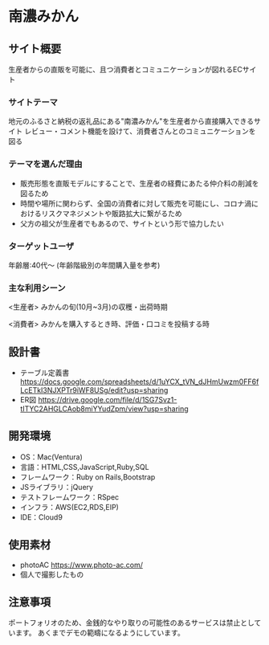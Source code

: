 # 南濃みかん
## サイト概要
生産者からの直販を可能に、且つ消費者とコミュニケーションが図れるECサイト
### サイトテーマ
地元のふるさと納税の返礼品にある"南濃みかん"を生産者から直接購入できるサイト
レビュー・コメント機能を設けて、消費者さんとのコミュニケーションを図る
### テーマを選んだ理由
- 販売形態を直販モデルにすることで、生産者の経費にあたる仲介料の削減を図るため
- 時間や場所に関わらず、全国の消費者に対して販売を可能にし、コロナ渦におけるリスクマネジメントや販路拡大に繋がるため
- 父方の祖父が生産者でもあるので、サイトという形で協力したい
### ターゲットユーザ
年齢層:40代〜
(年齢階級別の年間購入量を参考)

### 主な利用シーン
<生産者>
みかんの旬(10月~3月)の収穫・出荷時期

<消費者>
みかんを購入するとき時、評価・口コミを投稿する時

## 設計書
- テーブル定義書
  https://docs.google.com/spreadsheets/d/1uYCX_tVN_dJHmUwzm0FF6fLcETkI3NJXPTr9iWF8USg/edit?usp=sharing
- ER図
  https://drive.google.com/file/d/1SG7Svz1-tITYC2AHGLCAob8miYYudZpm/view?usp=sharing

## 開発環境
- OS：Mac(Ventura)
- 言語：HTML,CSS,JavaScript,Ruby,SQL
- フレームワーク：Ruby on Rails,Bootstrap
- JSライブラリ：jQuery
- テストフレームワーク：RSpec
- インフラ：AWS(EC2,RDS,EIP)
- IDE：Cloud9

## 使用素材
- photoAC
  https://www.photo-ac.com/
- 個人で撮影したもの

## 注意事項
ポートフォリオのため、金銭的なやり取りの可能性のあるサービスは禁止としています。
あくまでデモの範疇になるようにしています。
